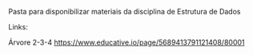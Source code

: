 Pasta para disponibilizar materiais da disciplina de Estrutura de Dados


Links:

Árvore 2-3-4
https://www.educative.io/page/5689413791121408/80001

